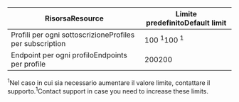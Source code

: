 | <span data-ttu-id="f749d-101">Risorsa</span><span class="sxs-lookup"><span data-stu-id="f749d-101">Resource</span></span> | <span data-ttu-id="f749d-102">Limite predefinito</span><span class="sxs-lookup"><span data-stu-id="f749d-102">Default limit</span></span> |
| --- | --- |
| <span data-ttu-id="f749d-103">Profili per ogni sottoscrizione</span><span class="sxs-lookup"><span data-stu-id="f749d-103">Profiles per subscription</span></span> |<span data-ttu-id="f749d-104">100 <sup>1</sup></span><span class="sxs-lookup"><span data-stu-id="f749d-104">100 <sup>1</sup></span></span> |
| <span data-ttu-id="f749d-105">Endpoint per ogni profilo</span><span class="sxs-lookup"><span data-stu-id="f749d-105">Endpoints per profile</span></span> |<span data-ttu-id="f749d-106">200</span><span class="sxs-lookup"><span data-stu-id="f749d-106">200</span></span> |

<span data-ttu-id="f749d-107"><sup>1</sup>Nel caso in cui sia necessario aumentare il valore limite, contattare il supporto.</span><span class="sxs-lookup"><span data-stu-id="f749d-107"><sup>1</sup>Contact support in case you need to increase these limits.</span></span>

